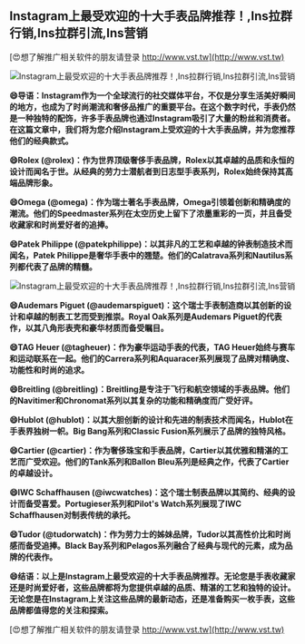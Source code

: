 ## **Instagram上最受欢迎的十大手表品牌推荐！,Ins拉群行销,Ins拉群引流,Ins营销**

[😍想了解推广相关软件的朋友请登录 http://www.vst.tw](http://www.vst.tw)

 <center><img src="https://vst.tw/MP4/tuiguang/png/0.png" alt="Instagram上最受欢迎的十大手表品牌推荐！,Ins拉群行销,Ins拉群引流,Ins营销"></center>

**😄导语：Instagram作为一个全球流行的社交媒体平台，不仅是分享生活美好瞬间的地方，也成为了时尚潮流和奢侈品推广的重要平台。在这个数字时代，手表仍然是一种独特的配饰，许多手表品牌也通过Instagram吸引了大量的粉丝和消费者。在这篇文章中，我们将为您介绍Instagram上受欢迎的十大手表品牌，并为您推荐他们的经典款式。**

**😄Rolex (@rolex)：作为世界顶级奢侈手表品牌，Rolex以其卓越的品质和永恒的设计而闻名于世。从经典的劳力士潜航者到日志型手表系列，Rolex始终保持其高端品牌形象。**

**😄Omega (@omega)：作为瑞士著名手表品牌，Omega引领着创新和精确度的潮流。他们的Speedmaster系列在太空历史上留下了浓墨重彩的一页，并且备受收藏家和时尚爱好者的追捧。**

**😄Patek Philippe (@patekphilippe)：以其非凡的工艺和卓越的钟表制造技术而闻名，Patek Philippe是奢华手表中的翘楚。他们的Calatrava系列和Nautilus系列都代表了品牌的精髓。**

 <center><img src="https://vst.tw/MP4/tuiguang/png/2.png" alt="Instagram上最受欢迎的十大手表品牌推荐！,Ins拉群行销,Ins拉群引流,Ins营销"></center>

**😄Audemars Piguet (@audemarspiguet)：这个瑞士手表制造商以其创新的设计和卓越的制表工艺而受到推崇。Royal Oak系列是Audemars Piguet的代表作，以其八角形表壳和豪华材质而备受瞩目。**

**😄TAG Heuer (@tagheuer)：作为豪华运动手表的代表，TAG Heuer始终与赛车和运动联系在一起。他们的Carrera系列和Aquaracer系列展现了品牌对精确度、功能性和时尚的追求。**

**😄Breitling (@breitling)：Breitling是专注于飞行和航空领域的手表品牌。他们的Navitimer和Chronomat系列以其复杂的功能和精确度而广受好评。**

**😄Hublot (@hublot)：以其大胆创新的设计和先进的制表技术而闻名，Hublot在手表界独树一帜。Big Bang系列和Classic Fusion系列展示了品牌的独特风格。**

**😄Cartier (@cartier)：作为奢侈珠宝和手表品牌，Cartier以其优雅和精湛的工艺而广受欢迎。他们的Tank系列和Ballon Bleu系列是经典之作，代表了Cartier的卓越设计。**

**😄IWC Schaffhausen (@iwcwatches)：这个瑞士制表品牌以其简约、经典的设计而备受喜爱。Portugieser系列和Pilot's Watch系列展现了IWC Schaffhausen对制表传统的承托。**

**😄Tudor (@tudorwatch)：作为劳力士的姊妹品牌，Tudor以其高性价比和时尚感而备受追捧。Black Bay系列和Pelagos系列融合了经典与现代的元素，成为品牌的代表作。**

**😄结语：以上是Instagram上最受欢迎的十大手表品牌推荐。无论您是手表收藏家还是时尚爱好者，这些品牌都将为您提供卓越的品质、精湛的工艺和独特的设计。无论您是在Instagram上关注这些品牌的最新动态，还是准备购买一枚手表，这些品牌都值得您的关注和探索。**

[😍想了解推广相关软件的朋友请登录 http://www.vst.tw](http://www.vst.tw)



